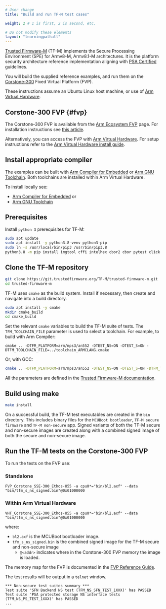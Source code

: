 ```yaml
---
# User change
title: "Build and run TF-M test cases"

weight: 2 # 1 is first, 2 is second, etc.

# Do not modify these elements
layout: "learningpathall"
---
```

[Trusted Firmware-M](https://www.trustedfirmware.org/projects/tf-m/) (TF-M) implements the Secure Processing Environment (SPE) for Armv8-M, Armv8.1-M architectures. It is the platform security architecture reference implementation aligning with [PSA Certified](https://www.psacertified.org/) guidelines.

You will build the supplied reference examples, and run them on the [Corstone-300](https://developer.arm.com/Processors/Corstone-300) Fixed Virtual Platform (FVP).

These instructions assume an Ubuntu Linux host machine, or use of [Arm Virtual Hardware](https://www.arm.com/products/development-tools/simulation/virtual-hardware).

## Corstone-300 FVP {#fvp}

The Corstone-300 FVP is available from the [Arm Ecosystem FVP](https://developer.arm.com/downloads/-/arm-ecosystem-fvps) page. For installation instructions see [this article](/install-guides/ecosystem_fvp/).

Alternatively, you can access the FVP with [Arm Virtual Hardware](https://www.arm.com/products/development-tools/simulation/virtual-hardware). For setup instructions refer to the [Arm Virtual Hardware install guide](/install-guides/avh#corstone).

## Install appropriate compiler

The examples can be built with [Arm Compiler for Embedded](https://developer.arm.com/Tools%20and%20Software/Arm%20Compiler%20for%20Embedded) or [Arm GNU Toolchain](https://developer.arm.com/Tools%20and%20Software/GNU%20Toolchain). Both toolchains are installed within Arm Virtual Hardware.

To install locally see:
- [Arm Compiler for Embedded](/install-guides/armclang/) or
- [Arm GNU Toolchain](/install-guides/gcc/arm-gnu/)

## Prerequisites

Install `python 3` prerequisites for TF-M:

```bash
sudo apt update
sudo apt install -y python3.8-venv python3-pip
sudo ln -s /usr/local/bin/pip3 /usr/bin/pip3.8
python3.8 -m pip install imgtool cffi intelhex cbor2 cbor pytest click jinja2 PyYAML
```

## Clone the TF-M repository
```bash { pre_cmd="sudo chown ubuntu:ubuntu /shared"; cwd="/shared" }
git clone https://git.trustedfirmware.org/TF-M/trusted-firmware-m.git
cd trusted-firmware-m
```
TF-M uses `cmake` as the build system. Install if necessary, then create and navigate into a build directory.
```bash { cwd="/shared/trusted-firmware-m" }
sudo apt install -y cmake
mkdir cmake_build
cd cmake_build
```
Set the relevant `cmake` variables to build the TF-M suite of tests. The `TFM_TOOLCHAIN_FILE` parameter is used to select a toolchain. For example, to build with Arm Compiler:

```console
cmake .. -DTFM_PLATFORM=arm/mps3/an552 -DTEST_NS=ON -DTEST_S=ON -DTFM_TOOLCHAIN_FILE=../toolchain_ARMCLANG.cmake
```

Or, with GCC:

```bash { cwd="/shared/trusted-firmware-m/cmake_build"}
cmake .. -DTFM_PLATFORM=arm/mps3/an552 -DTEST_NS=ON -DTEST_S=ON -DTFM_TOOLCHAIN_FILE=../toolchain_GNUARM.cmake
```
All the parameters are defined in the [Trusted Firmware-M documentation](https://tf-m-user-guide.trustedfirmware.org/getting_started/index.html#build-and-run-instructions).


## Build using make
```bash { cwd="/shared/trusted-firmware-m/cmake_build" }
make install
```
On a successful build, the TF-M test executables are created in the `bin` directory. This includes binary files for the `MCUBoot bootloader`, `TF-M secure firmware` and `TF-M non-secure` app. Signed variants of both the TF-M secure and non-secure images are created along with a combined signed image of both the secure and non-secure image.

## Run the TF-M tests on the Corstone-300 FVP

To run the tests on the FVP use:

### Standalone
```fvp { fvp_name="FVP_Corstone_SSE-300_Ethos-U55"; cwd="/shared/trusted-firmware-m/cmake_build" }
FVP_Corstone_SSE-300_Ethos-U55 -a cpu0*="bin/bl2.axf" --data "bin/tfm_s_ns_signed.bin"@0x01000000
```
### Within Arm Virtual Hardware
```console
VHT_Corstone_SSE-300_Ethos-U55 -a cpu0*="bin/bl2.axf" --data "bin/tfm_s_ns_signed.bin"@0x01000000
```
where:
- `bl2.axf` is the MCUBoot bootloader image.
- `tfm_s_ns_signed.bin` is the combined signed image for the TF-M secure and non-secure image
  - `@<addr>` indicates where in the Corstone-300 FVP memory the image is loaded. 

The memory map for the FVP is documented in the [FVP Reference Guide](https://developer.arm.com/documentation/100966/1118/Arm--Corstone-SSE-300-FVP/Memory-map-overview-for-Corstone-SSE-300).

The test results will be output in a `telnet` window.

```output
*** Non-secure test suites summary ***
Test suite 'SFN Backend NS test (TFM_NS_SFN_TEST_1XXX)' has PASSED
Test suite 'PSA protected storage NS interface tests (TFM_NS_PS_TEST_1XXX)' has PASSED
...
```
